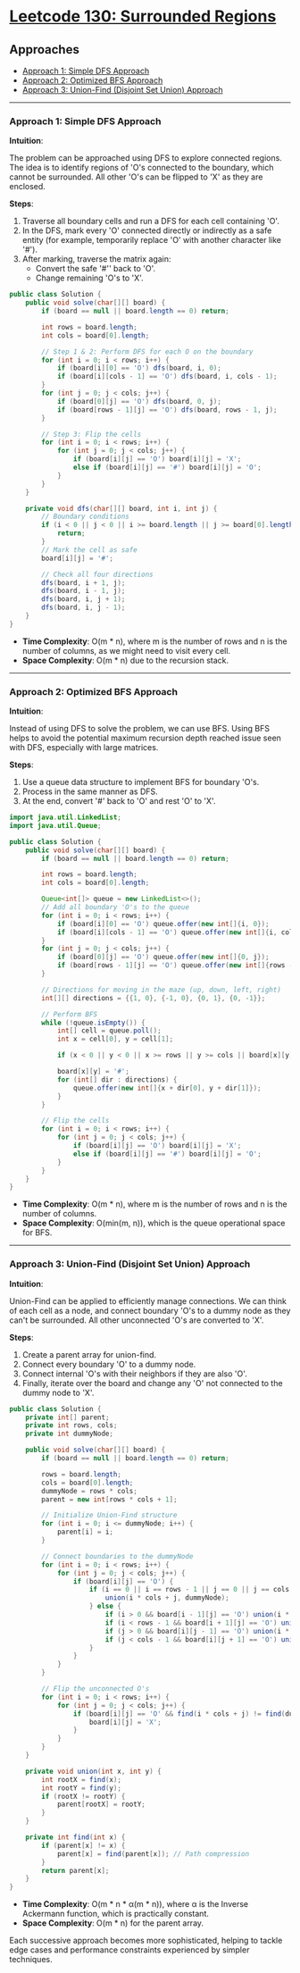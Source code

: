 # [Leetcode 130: Surrounded Regions](https://leetcode.com/problems/surrounded-regions/)

## Approaches
- [Approach 1: Simple DFS Approach](#approach-1-simple-dfs-approach)
- [Approach 2: Optimized BFS Approach](#approach-2-optimized-bfs-approach)
- [Approach 3: Union-Find (Disjoint Set Union) Approach](#approach-3-union-find-disjoint-set-union-approach)

---

### Approach 1: Simple DFS Approach

**Intuition**:

The problem can be approached using DFS to explore connected regions. The idea is to identify regions of 'O's connected to the boundary, which cannot be surrounded. All other 'O's can be flipped to 'X' as they are enclosed.

**Steps**:

1. Traverse all boundary cells and run a DFS for each cell containing 'O'.
2. In the DFS, mark every 'O' connected directly or indirectly as a safe entity (for example, temporarily replace 'O' with another character like '#').
3. After marking, traverse the matrix again:
   - Convert the safe '#'' back to 'O'.
   - Change remaining 'O's to 'X'.

```java
public class Solution {
    public void solve(char[][] board) {
        if (board == null || board.length == 0) return;

        int rows = board.length;
        int cols = board[0].length;

        // Step 1 & 2: Perform DFS for each O on the boundary
        for (int i = 0; i < rows; i++) {
            if (board[i][0] == 'O') dfs(board, i, 0);
            if (board[i][cols - 1] == 'O') dfs(board, i, cols - 1);
        }
        for (int j = 0; j < cols; j++) {
            if (board[0][j] == 'O') dfs(board, 0, j);
            if (board[rows - 1][j] == 'O') dfs(board, rows - 1, j);
        }

        // Step 3: Flip the cells
        for (int i = 0; i < rows; i++) {
            for (int j = 0; j < cols; j++) {
                if (board[i][j] == 'O') board[i][j] = 'X';
                else if (board[i][j] == '#') board[i][j] = 'O';
            }
        }
    }

    private void dfs(char[][] board, int i, int j) {
        // Boundary conditions
        if (i < 0 || j < 0 || i >= board.length || j >= board[0].length || board[i][j] != 'O') {
            return;
        }
        // Mark the cell as safe
        board[i][j] = '#';

        // Check all four directions
        dfs(board, i + 1, j);
        dfs(board, i - 1, j);
        dfs(board, i, j + 1);
        dfs(board, i, j - 1);
    }
}
```

- **Time Complexity**: O(m * n), where m is the number of rows and n is the number of columns, as we might need to visit every cell.
- **Space Complexity**: O(m * n) due to the recursion stack.

---

### Approach 2: Optimized BFS Approach

**Intuition**:

Instead of using DFS to solve the problem, we can use BFS. Using BFS helps to avoid the potential maximum recursion depth reached issue seen with DFS, especially with large matrices.

**Steps**:

1. Use a queue data structure to implement BFS for boundary 'O's.
2. Process in the same manner as DFS.
3. At the end, convert '#' back to 'O' and rest 'O' to 'X'.

```java
import java.util.LinkedList;
import java.util.Queue;

public class Solution {
    public void solve(char[][] board) {
        if (board == null || board.length == 0) return;

        int rows = board.length;
        int cols = board[0].length;

        Queue<int[]> queue = new LinkedList<>();
        // Add all boundary 'O's to the queue
        for (int i = 0; i < rows; i++) {
            if (board[i][0] == 'O') queue.offer(new int[]{i, 0});
            if (board[i][cols - 1] == 'O') queue.offer(new int[]{i, cols - 1});
        }
        for (int j = 0; j < cols; j++) {
            if (board[0][j] == 'O') queue.offer(new int[]{0, j});
            if (board[rows - 1][j] == 'O') queue.offer(new int[]{rows - 1, j});
        }

        // Directions for moving in the maze (up, down, left, right)
        int[][] directions = {{1, 0}, {-1, 0}, {0, 1}, {0, -1}};

        // Perform BFS
        while (!queue.isEmpty()) {
            int[] cell = queue.poll();
            int x = cell[0], y = cell[1];

            if (x < 0 || y < 0 || x >= rows || y >= cols || board[x][y] != 'O') continue;

            board[x][y] = '#';
            for (int[] dir : directions) {
                queue.offer(new int[]{x + dir[0], y + dir[1]});
            }
        }

        // Flip the cells
        for (int i = 0; i < rows; i++) {
            for (int j = 0; j < cols; j++) {
                if (board[i][j] == 'O') board[i][j] = 'X';
                else if (board[i][j] == '#') board[i][j] = 'O';
            }
        }
    }
}
```

- **Time Complexity**: O(m * n), where m is the number of rows and n is the number of columns.
- **Space Complexity**: O(min(m, n)), which is the queue operational space for BFS.

---

### Approach 3: Union-Find (Disjoint Set Union) Approach

**Intuition**:

Union-Find can be applied to efficiently manage connections. We can think of each cell as a node, and connect boundary 'O's to a dummy node as they can't be surrounded. All other unconnected 'O's are converted to 'X'.

**Steps**:

1. Create a parent array for union-find.
2. Connect every boundary 'O' to a dummy node.
3. Connect internal 'O's with their neighbors if they are also 'O'.
4. Finally, iterate over the board and change any 'O' not connected to the dummy node to 'X'.

```java
public class Solution {
    private int[] parent;
    private int rows, cols;
    private int dummyNode;

    public void solve(char[][] board) {
        if (board == null || board.length == 0) return;

        rows = board.length;
        cols = board[0].length;
        dummyNode = rows * cols;
        parent = new int[rows * cols + 1];

        // Initialize Union-Find structure
        for (int i = 0; i <= dummyNode; i++) {
            parent[i] = i;
        }

        // Connect boundaries to the dummyNode
        for (int i = 0; i < rows; i++) {
            for (int j = 0; j < cols; j++) {
                if (board[i][j] == 'O') {
                    if (i == 0 || i == rows - 1 || j == 0 || j == cols - 1) {
                        union(i * cols + j, dummyNode);
                    } else {
                        if (i > 0 && board[i - 1][j] == 'O') union(i * cols + j, (i - 1) * cols + j);
                        if (i < rows - 1 && board[i + 1][j] == 'O') union(i * cols + j, (i + 1) * cols + j);
                        if (j > 0 && board[i][j - 1] == 'O') union(i * cols + j, i * cols + j - 1);
                        if (j < cols - 1 && board[i][j + 1] == 'O') union(i * cols + j, i * cols + j + 1);
                    }
                }
            }
        }

        // Flip the unconnected O's
        for (int i = 0; i < rows; i++) {
            for (int j = 0; j < cols; j++) {
                if (board[i][j] == 'O' && find(i * cols + j) != find(dummyNode)) {
                    board[i][j] = 'X';
                }
            }
        }
    }

    private void union(int x, int y) {
        int rootX = find(x);
        int rootY = find(y);
        if (rootX != rootY) {
            parent[rootX] = rootY;
        }
    }

    private int find(int x) {
        if (parent[x] != x) {
            parent[x] = find(parent[x]); // Path compression
        }
        return parent[x];
    }
}
```

- **Time Complexity**: O(m * n * α(m * n)), where α is the Inverse Ackermann function, which is practically constant.
- **Space Complexity**: O(m * n) for the parent array.

Each successive approach becomes more sophisticated, helping to tackle edge cases and performance constraints experienced by simpler techniques.

